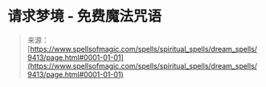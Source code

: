 <!--yml

分类：未分类

日期：2024年06月12日 18:45:41

-->

# 请求梦境 - 免费魔法咒语

> 来源：[https://www.spellsofmagic.com/spells/spiritual_spells/dream_spells/9413/page.html#0001-01-01](https://www.spellsofmagic.com/spells/spiritual_spells/dream_spells/9413/page.html#0001-01-01)
